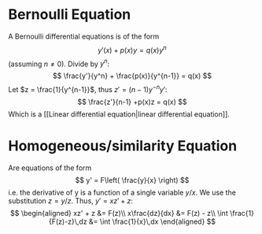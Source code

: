 # Bernoulli Equation

A Bernoulli differential equations is of the form
$$
y'(x) + p(x)y = q(x)y^n
$$
(assuming $n\neq 0$).
 Divide by $y^n$:
 $$
\frac{y'}{y^n} + \frac{p(x)}{y^{n-1}} = q(x)
$$
Let $z = \frac{1}{y^{n-1}}$, thus $z' = (n-1)y^{-n} y'$:
$$
\frac{z'}{n-1} +p(x)z = q(x)
$$
Which is a [[Linear differential equation|linear differential equation]].

# Homogeneous/similarity Equation

Are equations of the form
$$
y' = F\left( \frac{y}{x} \right)
$$
i.e. the derivative of y is a function of a single variable $y/x$. We use the substitution $z=y/z$. Thus, $y'=xz' + z$:
$$
\begin{aligned}
xz' + z &= F(z)\\
x\frac{dz}{dx} &= F(z) - z\\
\int \frac{1}{F(z)-z}\,dz &= \int \frac{1}{x}\,dx
\end{aligned}
$$


